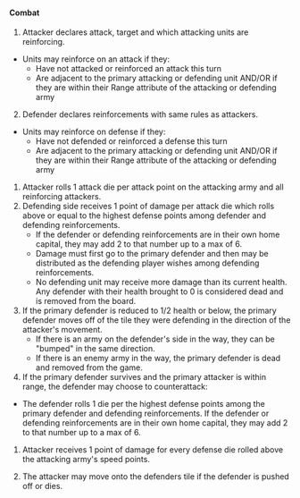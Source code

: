 ####  Combat

1. Attacker declares attack, target and which attacking units are reinforcing.
  * Units may reinforce on an attack if they:
    - Have not attacked or reinforced an attack this turn
    - Are adjacent to the primary attacking or defending unit AND/OR if they are within their Range attribute of the attacking or defending army
2. Defender declares reinforcements with same rules as attackers.
  * Units may reinforce on defense if they:
    - Have not defended or reinforced a defense this turn
    - Are adjacent to the primary attacking or defending unit AND/OR if they are within their Range attribute of the attacking or defending army
1. Attacker rolls 1 attack die per attack point on the attacking army and all reinforcing attackers.
1. Defending side receives 1 point of damage per attack die which rolls above or equal to the highest defense points among defender and defending reinforcements.
	- If the defender or defending reinforcements are in their own home capital, they may add 2 to that number up to a max of 6.
	- Damage must first go to the primary defender and then may be distributed as the defending player wishes among defending reinforcements.
	- No defending unit may receive more damage than its current health. Any defender with their health brought to 0 is considered dead and is removed from the board.
1. If the primary defender is reduced to 1/2 health or below, the primary defender moves off of the tile they were defending in the direction of the attacker's movement.
	- If there is an army on the defender's side in the way, they can be "bumped" in the same direction.
	- If there is an enemy army in the way, the primary defender is dead and removed from the game.
1. If the primary defender survives and the primary attacker is within range, the defender may choose to counterattack:
  - The defender rolls 1 die per the highest defense points among the primary defender and defending reinforcements. If the defender or defending reinforcements are in their own home capital, they may add 2 to that number up to a max of 6.
1. Attacker receives 1 point of damage for every defense die rolled above the attacking army's speed points.

1. The attacker may move onto the defenders tile if the defender is pushed off or dies.